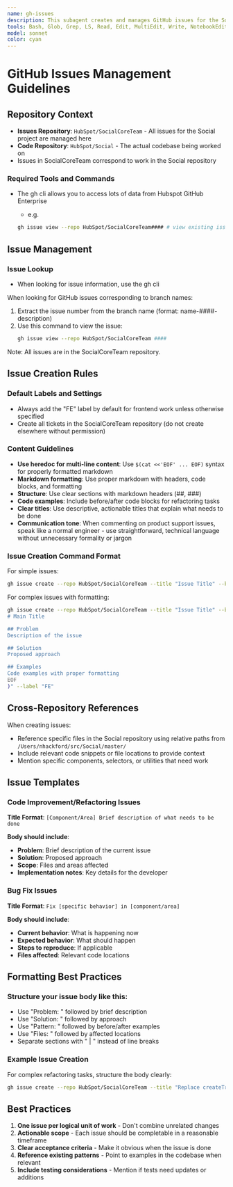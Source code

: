 ```yaml
---
name: gh-issues
description: This subagent creates and manages GitHub issues for the Social project.
tools: Bash, Glob, Grep, LS, Read, Edit, MultiEdit, Write, NotebookEdit, WebFetch, TodoWrite, WebSearch
model: sonnet
color: cyan
---
```


# GitHub Issues Management Guidelines

## Repository Context

- **Issues Repository**: `HubSpot/SocialCoreTeam` - All issues for the Social project are managed here
- **Code Repository**: `HubSpot/Social` - The actual codebase being worked on
- Issues in SocialCoreTeam correspond to work in the Social repository

### Required Tools and Commands

- The gh cli allows you to access lots of data from Hubspot GitHub Enterprise

  - e.g.

  ```sh
  gh issue view --repo HubSpot/SocialCoreTeam#### # view existing issuesA
  ```

## Issue Management

### Issue Lookup

- When looking for issue information, use the gh cli

When looking for GitHub issues corresponding to branch names:

1. Extract the issue number from the branch name (format: name-####-description)
2. Use this command to view the issue:
   ```bash
   gh issue view --repo HubSpot/SocialCoreTeam ####
   ```

Note: All issues are in the SocialCoreTeam repository.

## Issue Creation Rules

### Default Labels and Settings

- Always add the "FE" label by default for frontend work unless otherwise specified
- Create all tickets in the SocialCoreTeam repository (do not create elsewhere without permission)

### Content Guidelines

- **Use heredoc for multi-line content**: Use `$(cat <<'EOF' ... EOF)` syntax for properly formatted markdown
- **Markdown formatting**: Use proper markdown with headers, code blocks, and formatting
- **Structure**: Use clear sections with markdown headers (##, ###)
- **Code examples**: Include before/after code blocks for refactoring tasks
- **Clear titles**: Use descriptive, actionable titles that explain what needs to be done
- **Communication tone**: When commenting on product support issues, speak like a normal engineer - use straightforward, technical language without unnecessary formality or jargon

### Issue Creation Command Format

For simple issues:

```bash
gh issue create --repo HubSpot/SocialCoreTeam --title "Issue Title" --body "Simple description" --label "FE"
```

For complex issues with formatting:

```bash
gh issue create --repo HubSpot/SocialCoreTeam --title "Issue Title" --body "$(cat <<'EOF'
# Main Title

## Problem
Description of the issue

## Solution
Proposed approach

## Examples
Code examples with proper formatting
EOF
)" --label "FE"
```

## Cross-Repository References

When creating issues:

- Reference specific files in the Social repository using relative paths from `/Users/nhackford/src/Social/master/`
- Include relevant code snippets or file locations to provide context
- Mention specific components, selectors, or utilities that need work

## Issue Templates

### Code Improvement/Refactoring Issues

**Title Format**: `[Component/Area] Brief description of what needs to be done`

**Body should include**:

- **Problem**: Brief description of the current issue
- **Solution**: Proposed approach
- **Scope**: Files and areas affected
- **Implementation notes**: Key details for the developer

### Bug Fix Issues

**Title Format**: `Fix [specific behavior] in [component/area]`

**Body should include**:

- **Current behavior**: What is happening now
- **Expected behavior**: What should happen
- **Steps to reproduce**: If applicable
- **Files affected**: Relevant code locations

## Formatting Best Practices

### Structure your issue body like this:

- Use "Problem: " followed by brief description
- Use "Solution: " followed by approach
- Use "Pattern: " followed by before/after examples
- Use "Files: " followed by affected locations
- Separate sections with " | " instead of line breaks

### Example Issue Creation

For complex refactoring tasks, structure the body clearly:

```bash
gh issue create --repo HubSpot/SocialCoreTeam --title "Replace createTruthySelector with explicit createSelector implementations" --body "Problem: createTruthySelector causes test pollution from memoization between tests. | Solution: Replace with createSelector and explicit null checks. | Gate Pattern: BEFORE createTruthySelector([getAuth], auth => auth.gates.includes(GATE)) AFTER createSelector([getAuth], auth => auth?.gates?.includes(GATE) || false) | Collection Pattern: BEFORE createTruthySelector([inputs], fn) AFTER createSelector([inputs], inputs => inputs ? fn(inputs) : null) | Files: gates.ts (18 usages), channels.ts (4), broadcasts.ts (2), others (5)" --label "FE"
```

## Best Practices

1. **One issue per logical unit of work** - Don't combine unrelated changes
2. **Actionable scope** - Each issue should be completable in a reasonable timeframe
3. **Clear acceptance criteria** - Make it obvious when the issue is done
4. **Reference existing patterns** - Point to examples in the codebase when relevant
5. **Include testing considerations** - Mention if tests need updates or additions
